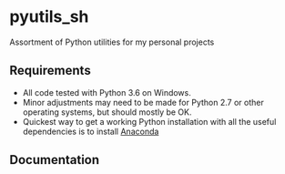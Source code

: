 # pyutils_sh
Assortment of Python utilities for my personal projects

## Requirements
 - All code tested with Python 3.6 on Windows.
 - Minor adjustments may need to be made for Python 2.7 or other operating systems, but should mostly be OK.
 - Quickest way to get a working Python installation with all the useful dependencies is to install [Anaconda](https://www.continuum.io/downloads)

## Documentation
